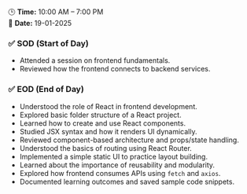 
🕒 **Time:** 10:00 AM – 7:00 PM  
📆 **Date:** 19-01-2025

### ✅ SOD (Start of Day)

* Attended a session on frontend fundamentals.
* Reviewed how the frontend connects to backend services.

### ✅ EOD (End of Day)

* Understood the role of React in frontend development.
* Explored basic folder structure of a React project.
* Learned how to create and use React components.
* Studied JSX syntax and how it renders UI dynamically.
* Reviewed component-based architecture and props/state handling.
* Understood the basics of routing using React Router.
* Implemented a simple static UI to practice layout building.
* Learned about the importance of reusability and modularity.
* Explored how frontend consumes APIs using `fetch` and `axios`.
* Documented learning outcomes and saved sample code snippets.

